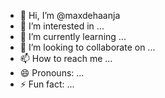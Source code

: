 
- 👋 Hi, I’m @maxdehaanja
- 👀 I’m interested in ...
- 🌱 I’m currently learning ...
- 💞️ I’m looking to collaborate on ...
- 📫 How to reach me ...
- 😄 Pronouns: ...
- ⚡ Fun fact: ...

<!---
maxdehaanja/maxdehaanja is a ✨ special ✨ repository because its `README.md` (this file) appears on your GitHub profile.
You can click the Preview link to take a look at your changes.
--->
